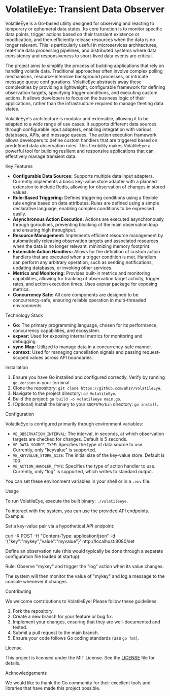 # VolatileEye: Transient Data Observer

VolatileEye is a Go-based utility designed for observing and reacting to temporary or ephemeral data states. Its core function is to monitor specific data points, trigger actions based on their transient existence or modification, and then efficiently release resources when the data is no longer relevant. This is particularly useful in microservices architectures, real-time data processing pipelines, and distributed systems where data consistency and responsiveness to short-lived data events are critical.

The project aims to simplify the process of building applications that rely on handling volatile data. Traditional approaches often involve complex polling mechanisms, resource-intensive background processes, or intricate message queue configurations. VolatileEye abstracts away these complexities by providing a lightweight, configurable framework for defining observation targets, specifying trigger conditions, and executing custom actions. It allows developers to focus on the business logic of their applications, rather than the infrastructure required to manage fleeting data states.

VolatileEye's architecture is modular and extensible, allowing it to be adapted to a wide range of use cases. It supports different data sources through configurable input adapters, enabling integration with various databases, APIs, and message queues. The action execution framework allows developers to define custom handlers that are triggered based on predefined data observation rules. This flexibility makes VolatileEye a powerful tool for building resilient and responsive applications that can effectively manage transient data.

Key Features

*   **Configurable Data Sources:** Supports multiple data input adapters. Currently implements a basic key-value store adapter with a planned extension to include Redis, allowing for observation of changes in stored values.
*   **Rule-Based Triggering:** Defines triggering conditions using a flexible rule engine based on data attributes. Rules are defined using a simple declarative language, enabling complex conditions to be expressed easily.
*   **Asynchronous Action Execution:** Actions are executed asynchronously through goroutines, preventing blocking of the main observation loop and ensuring high throughput.
*   **Resource Management:** Implements efficient resource management by automatically releasing observation targets and associated resources when the data is no longer relevant, minimizing memory footprint.
*   **Extensible Action Handlers:** Allows for the definition of custom action handlers that are executed when a trigger condition is met. Handlers can perform any arbitrary operation, such as sending notifications, updating databases, or invoking other services.
*   **Metrics and Monitoring:** Provides built-in metrics and monitoring capabilities, allowing for tracking of observation target activity, trigger rates, and action execution times. Uses expvar package for exposing metrics.
*   **Concurrency Safe:** All core components are designed to be concurrency-safe, ensuring reliable operation in multi-threaded environments.

Technology Stack

*   **Go:** The primary programming language, chosen for its performance, concurrency capabilities, and ecosystem.
*   **expvar:** Used for exposing internal metrics for monitoring and debugging.
*   **sync.Map:** Utilized to manage data in a concurrency-safe manner.
*   **context:** Used for managing cancellation signals and passing request-scoped values across API boundaries.

Installation

1.  Ensure you have Go installed and configured correctly. Verify by running `go version` in your terminal.
2.  Clone the repository: `git clone https://github.com/uhsr/VolatileEye`.
3.  Navigate to the project directory: `cd VolatileEye`.
4.  Build the project: `go build -o volatileeye main.go`.
5.  (Optional) Install the binary to your `$GOPATH/bin` directory: `go install`.

Configuration

VolatileEye is configured primarily through environment variables:

*   `VE_OBSERVATION_INTERVAL`: The interval, in seconds, at which observation targets are checked for changes. Default is 5 seconds.
*   `VE_DATA_SOURCE_TYPE`: Specifies the type of data source to use. Currently, only "keyvalue" is supported.
*   `VE_KEYVALUE_STORE_SIZE`: The initial size of the key-value store. Default is 100.
*   `VE_ACTION_HANDLER_TYPE`: Specifies the type of action handler to use. Currently, only "log" is supported, which writes to standard output.

You can set these environment variables in your shell or in a `.env` file.

Usage

To run VolatileEye, execute the built binary: `./volatileeye`.

To interact with the system, you can use the provided API endpoints. Example:

Set a key-value pair via a hypothetical API endpoint:

curl -X POST -H "Content-Type: application/json" -d '{"key":"mykey","value":"myvalue"}' http://localhost:8080/set

Define an observation rule (this would typically be done through a separate configuration file loaded at startup):

Rule: Observe "mykey" and trigger the "log" action when its value changes.

The system will then monitor the value of "mykey" and log a message to the console whenever it changes.

Contributing

We welcome contributions to VolatileEye! Please follow these guidelines:

1.  Fork the repository.
2.  Create a new branch for your feature or bug fix.
3.  Implement your changes, ensuring that they are well-documented and tested.
4.  Submit a pull request to the main branch.
5.  Ensure your code follows Go coding standards (use `go fmt`).

License

This project is licensed under the MIT License. See the [LICENSE](https://github.com/uhsr/VolatileEye/blob/main/LICENSE) file for details.

Acknowledgements

We would like to thank the Go community for their excellent tools and libraries that have made this project possible.